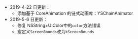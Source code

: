 * 2019-4-22 日更新：
	* 添加基于 CoreAnimation 的链式动画库：YSChainAnimator 
* 2019-5-6 日更新：
	* 修复 NSString+UIColor中的`color`方法错误
	* 宏定义`ScreenBounds`改为`kScreenBounds`	